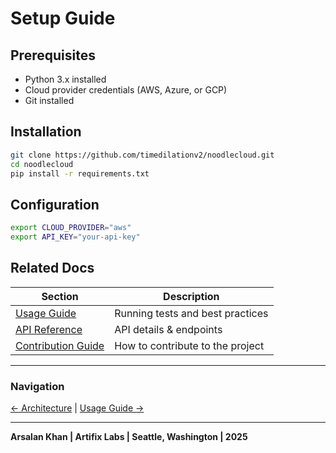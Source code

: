 # Setup Guide

## Prerequisites

- Python 3.x installed
- Cloud provider credentials (AWS, Azure, or GCP)
- Git installed

## Installation

```bash
git clone https://github.com/timedilationv2/noodlecloud.git
cd noodlecloud
pip install -r requirements.txt
```

## Configuration

```bash
export CLOUD_PROVIDER="aws"
export API_KEY="your-api-key"
```

## Related Docs

| Section | Description |
|---------|-------------|
| [Usage Guide](usage.md) | Running tests and best practices |
| [API Reference](api_reference.md) | API details & endpoints |
| [Contribution Guide](contributing.md) | How to contribute to the project |

---

### Navigation  
[← Architecture](architecture.md) | [Usage Guide →](usage.md)

---

**Arsalan Khan | Artifix Labs | Seattle, Washington | 2025**
